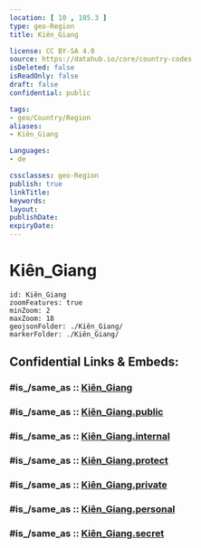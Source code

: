 ```yaml
---
location: [ 10 , 105.3 ] 
type: geo-Region
title: Kiên_Giang

license: CC BY-SA 4.0
source: https://datahub.io/core/country-codes
isDeleted: false
isReadOnly: false
draft: false
confidential: public

tags:
- geo/Country/Region
aliases:
- Kiên_Giang

Languages:
- de

cssclasses: geo-Region
publish: true
linkTitle: 
keywords: 
layout: 
publishDate: 
expiryDate: 
---
```


# Kiên_Giang

```leaflet
id: Kiên_Giang
zoomFeatures: true 
minZoom: 2 
maxZoom: 18
geojsonFolder: ./Kiên_Giang/
markerFolder: ./Kiên_Giang/
```


## Confidential Links & Embeds: 

### #is_/same_as :: [Kiên_Giang](/_Standards/Earth/Continent/Asia/Asia~South~East/Vietnam/Provinces~Vietnam/Kiên_Giang.md) 

### #is_/same_as :: [Kiên_Giang.public](/_public/Earth/Continent/Asia/Asia~South~East/Vietnam/Provinces~Vietnam/Kiên_Giang.public.md) 

### #is_/same_as :: [Kiên_Giang.internal](/_internal/Earth/Continent/Asia/Asia~South~East/Vietnam/Provinces~Vietnam/Kiên_Giang.internal.md) 

### #is_/same_as :: [Kiên_Giang.protect](/_protect/Earth/Continent/Asia/Asia~South~East/Vietnam/Provinces~Vietnam/Kiên_Giang.protect.md) 

### #is_/same_as :: [Kiên_Giang.private](/_private/Earth/Continent/Asia/Asia~South~East/Vietnam/Provinces~Vietnam/Kiên_Giang.private.md) 

### #is_/same_as :: [Kiên_Giang.personal](/_personal/Earth/Continent/Asia/Asia~South~East/Vietnam/Provinces~Vietnam/Kiên_Giang.personal.md) 

### #is_/same_as :: [Kiên_Giang.secret](/_secret/Earth/Continent/Asia/Asia~South~East/Vietnam/Provinces~Vietnam/Kiên_Giang.secret.md)

